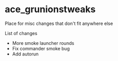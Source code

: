 ace_grunionstweaks
============

Place for misc changes that don't fit anywhere else

List of changes
- More smoke launcher rounds
- Fix commander smoke bug
- Add autorun
